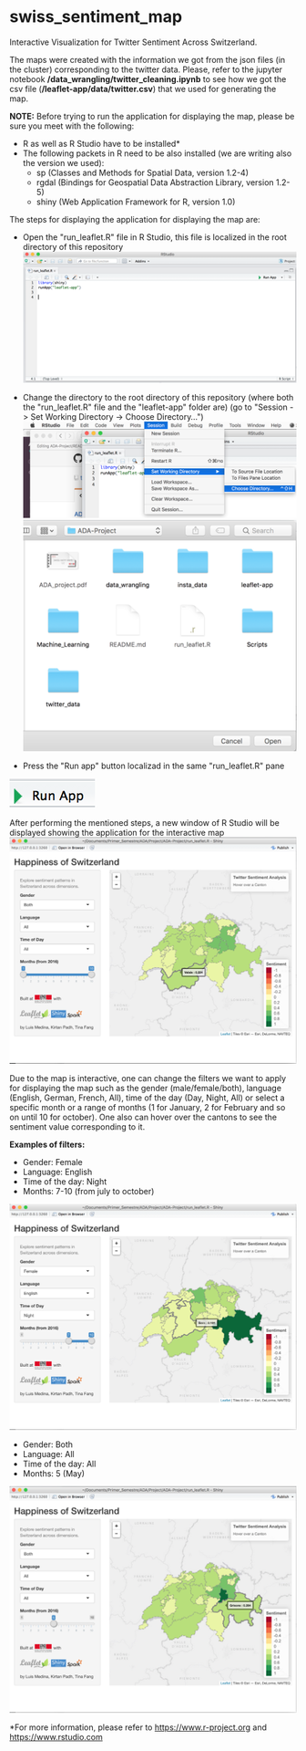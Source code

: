 # swiss_sentiment_map
Interactive Visualization for Twitter Sentiment Across Switzerland.

The maps were created with the information we got from the json files (in the cluster) corresponding to the twitter data. Please, refer to the jupyter notebook **/data_wrangling/twitter_cleaning.ipynb** to see how we got the csv file (**/leaflet-app/data/twitter.csv**) that we used for generating the map.

**NOTE:** Before trying to run the application for displaying the map, please be sure you meet with the following:

* R as well as R Studio have to be installed\*
* The following packets in R need to be also installed (we are writing also the version we used):
  * sp (Classes and Methods for Spatial Data, version 1.2-4)  
  * rgdal (Bindings for Geospatial Data Abstraction Library, version 1.2-5)
  * shiny (Web Application Framework for R, version 1.0)

The steps for displaying the application for displaying the map are:
* Open the "run_leaflet.R" file in R Studio, this file is localized in the root directory of this repository
![image](images_readme/1.png)

* Change the directory to the root directory of this repository (where both the "run_leaflet.R" file and the "leaflet-app" folder are) (go to "Session -> Set Working Directory -> Choose Directory…")
![image](images_readme/2.png)
![image](images_readme/3.png)

* Press the "Run app" button localizad in the same "run_leaflet.R" pane

![image](images_readme/run_app_b.png)

After performing the mentioned steps, a new window of R Studio will be displayed showing the application for the interactive map
![image](images_readme/4.png)

Due to the map is interactive, one can change the filters we want to apply for displaying the map such as the gender (male/female/both), language (English, German, French, All), time of the day (Day, Night, All) or select a specific month or a range of months (1 for January, 2 for February and so on until 10 for october). One also can hover over the cantons to see the sentiment value corresponding to it.

**Examples of filters:**
* Gender: Female
* Language: English
* Time of the day: Night
* Months: 7-10 (from july to october)

![image](images_readme/5.png)

* Gender: Both
* Language: All
* Time of the day: All
* Months: 5 (May)

![image](images_readme/6.png)

\*For more information, please refer to https://www.r-project.org and https://www.rstudio.com

